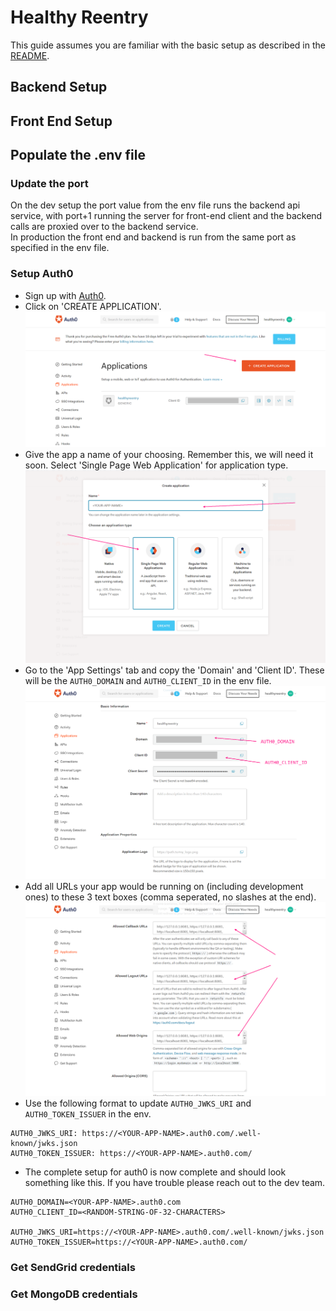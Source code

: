 # Healthy Reentry

This guide assumes you are familiar with the basic setup as described in the [README](../README.md).  

## Backend Setup

## Front End Setup

## Populate the .env file
### Update the port
On the dev setup the port value from the env file runs the backend api service, with port+1 running the server for front-end client and the backend calls are proxied over to the backend service.  
In production the front end and backend is run from the same port as specified in the env file.  

### Setup Auth0
- Sign up with [Auth0](https://auth0.com/signup).  
- Click on 'CREATE APPLICATION'.  
![Create a new auth0 app](./imgs/auth0_01.png)
- Give the app a name of your choosing. Remember this, we will need it soon. Select 'Single Page Web Application' for application type.  
![Name your auth0 app](./imgs/auth0_02.png)
- Go to the 'App Settings' tab and copy the 'Domain' and 'Client ID'. These will be the `AUTH0_DOMAIN` and `AUTH0_CLIENT_ID` in the env file.  
![Copy app domain and client id](./imgs/auth0_03.png)
- Add all URLs your app would be running on (including development ones) to these 3 text boxes (comma seperated, no slashes at the end).  
![Add URLs](./imgs/auth0_04.png)
- Use the following format to update `AUTH0_JWKS_URI` and `AUTH0_TOKEN_ISSUER` in the env.
```
AUTH0_JWKS_URI: https://<YOUR-APP-NAME>.auth0.com/.well-known/jwks.json
AUTH0_TOKEN_ISSUER: https://<YOUR-APP-NAME>.auth0.com/
```
- The complete setup for auth0 is now complete and should look something like this. If you have trouble please reach out to the dev team.  
```
AUTH0_DOMAIN=<YOUR-APP-NAME>.auth0.com
AUTH0_CLIENT_ID=<RANDOM-STRING-OF-32-CHARACTERS>

AUTH0_JWKS_URI=https://<YOUR-APP-NAME>.auth0.com/.well-known/jwks.json
AUTH0_TOKEN_ISSUER=https://<YOUR-APP-NAME>.auth0.com/
```

### Get SendGrid credentials

### Get MongoDB credentials

